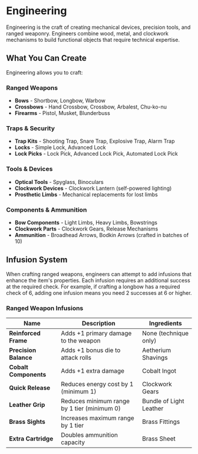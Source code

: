 # Engineering

Engineering is the craft of creating mechanical devices, precision tools, and ranged weaponry. Engineers combine wood, metal, and clockwork mechanisms to build functional objects that require technical expertise.

## What You Can Create

Engineering allows you to craft:

### Ranged Weapons
- **Bows** - Shortbow, Longbow, Warbow
- **Crossbows** - Hand Crossbow, Crossbow, Arbalest, Chu-ko-nu
- **Firearms** - Pistol, Musket, Blunderbuss

### Traps & Security
- **Trap Kits** - Shooting Trap, Snare Trap, Explosive Trap, Alarm Trap
- **Locks** - Simple Lock, Advanced Lock
- **Lock Picks** - Lock Pick, Advanced Lock Pick, Automated Lock Pick

### Tools & Devices
- **Optical Tools** - Spyglass, Binoculars
- **Clockwork Devices** - Clockwork Lantern (self-powered lighting)
- **Prosthetic Limbs** - Mechanical replacements for lost limbs

### Components & Ammunition
- **Bow Components** - Light Limbs, Heavy Limbs, Bowstrings
- **Clockwork Parts** - Clockwork Gears, Release Mechanisms
- **Ammunition** - Broadhead Arrows, Bodkin Arrows (crafted in batches of 10)

## Infusion System

When crafting ranged weapons, engineers can attempt to add infusions that enhance the item's properties. Each infusion requires an additional success at the required check. For example, if crafting a longbow has a required check of 6, adding one infusion means you need 2 successes at 6 or higher.

### Ranged Weapon Infusions

| Name | Description | Ingredients |
|------|-------------|-------------|
| **Reinforced Frame** | Adds +1 primary damage to the weapon | None (technique only) |
| **Precision Balance** | Adds +1 bonus die to attack rolls | Aetherium Shavings |
| **Cobalt Components** | Adds +1 extra damage | Cobalt Ingot |
| **Quick Release** | Reduces energy cost by 1 (minimum 1) | Clockwork Gears |
| **Leather Grip** | Reduces minimum range by 1 tier (minimum 0) | Bundle of Light Leather |
| **Brass Sights** | Increases maximum range by 1 tier | Brass Fittings |
| **Extra Cartridge** | Doubles ammunition capacity | Brass Sheet |